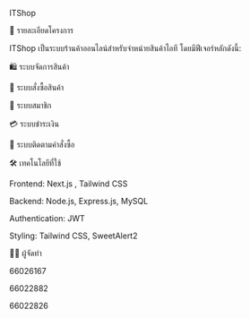 
ITShop

  

📌 รายละเอียดโครงการ

  

ITShop เป็นระบบร้านค้าออนไลน์สำหรับจำหน่ายสินค้าไอที โดยมีฟีเจอร์หลักดังนี้:

  

🛍 ระบบจัดการสินค้า

  

🛒 ระบบสั่งซื้อสินค้า

  

👤 ระบบสมาชิก

  

💳 ระบบชำระเงิน

  

🚚 ระบบติดตามคำสั่งซื้อ

  

🛠 เทคโนโลยีที่ใช้

  

Frontend: Next.js , Tailwind CSS

  

Backend: Node.js, Express.js, MySQL

  

Authentication: JWT

  

Styling: Tailwind CSS, SweetAlert2


  

👨‍💻 ผู้จัดทำ

  

66026167

  

66022882

  

66022826